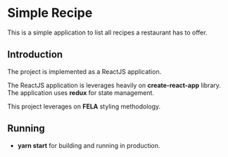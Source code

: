 # Simple Recipe
This is a simple application to list all recipes a restaurant has to offer.

## Introduction

The project is implemented as a ReactJS application.

The ReactJS application is leverages heavily on **create-react-app** library. The application uses **redux** for state management.

This project leverages on **FELA** styling methodology.


## Running

- **yarn start** for building and running in production.  